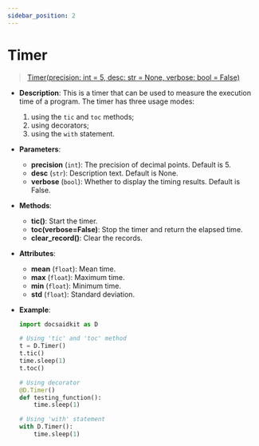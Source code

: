 ```yaml
---
sidebar_position: 2
---
```


# Timer

> [Timer(precision: int = 5, desc: str = None, verbose: bool = False)](https://github.com/DocsaidLab/DocsaidKit/blob/012540eebaebb2718987dd3ec0f7dcf40f403caa/docsaidkit/utils/time.py#L76C1-L157C71)

- **Description**: This is a timer that can be used to measure the execution time of a program. The timer has three usage modes:

    1. using the `tic` and `toc` methods;
    2. using decorators;
    3. using the `with` statement.

- **Parameters**:
    - **precision** (`int`): The precision of decimal points. Default is 5.
    - **desc** (`str`): Description text. Default is None.
    - **verbose** (`bool`): Whether to display the timing results. Default is False.

- **Methods**:
    - **tic()**: Start the timer.
    - **toc(verbose=False)**: Stop the timer and return the elapsed time.
    - **clear_record()**: Clear the records.

- **Attributes**:
    - **mean** (`float`): Mean time.
    - **max** (`float`): Maximum time.
    - **min** (`float`): Minimum time.
    - **std** (`float`): Standard deviation.

- **Example**:

    ```python
    import docsaidkit as D

    # Using 'tic' and 'toc' method
    t = D.Timer()
    t.tic()
    time.sleep(1)
    t.toc()

    # Using decorator
    @D.Timer()
    def testing_function():
        time.sleep(1)

    # Using 'with' statement
    with D.Timer():
        time.sleep(1)
    ```
